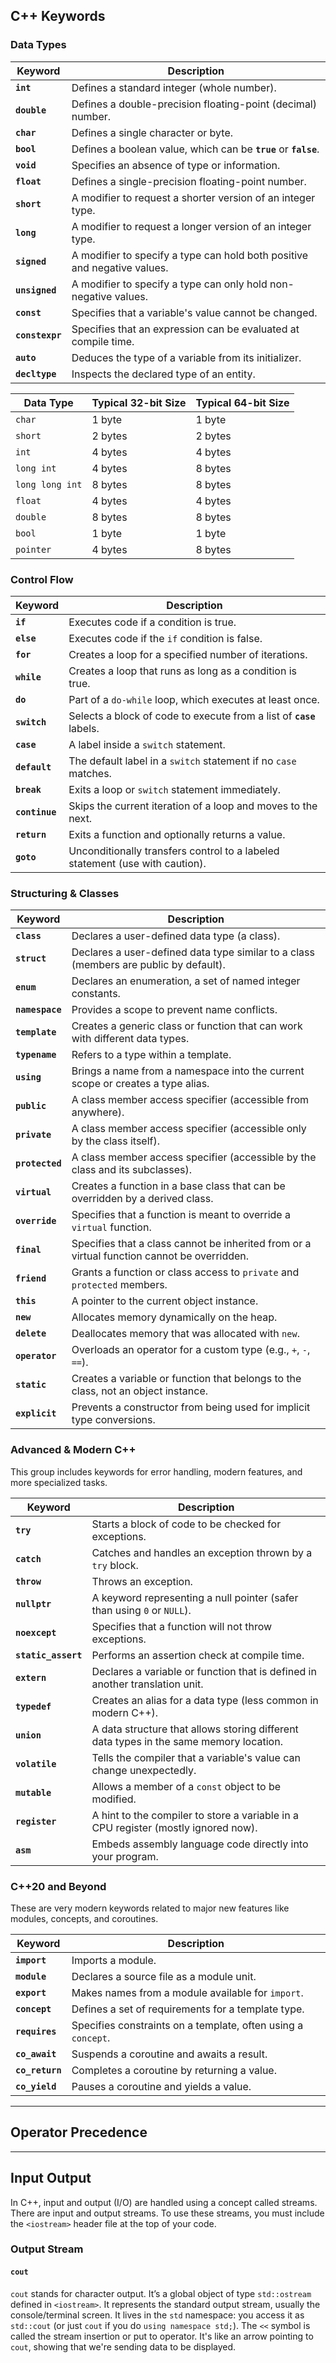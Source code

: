 
## C++ Keywords

### Data Types 

| Keyword         | Description                                                              |
| --------------- | ------------------------------------------------------------------------ |
| **`int`**       | Defines a standard integer (whole number).                               |
| **`double`**    | Defines a double-precision floating-point (decimal) number.              |
| **`char`**      | Defines a single character or byte.                                      |
| **`bool`**      | Defines a boolean value, which can be **`true`** or **`false`**.         |
| **`void`**      | Specifies an absence of type or information.                             |
| **`float`**     | Defines a single-precision floating-point number.                        |
| **`short`**     | A modifier to request a shorter version of an integer type.              |
| **`long`**      | A modifier to request a longer version of an integer type.               |
| **`signed`**    | A modifier to specify a type can hold both positive and negative values. |
| **`unsigned`**  | A modifier to specify a type can only hold non-negative values.          |
| **`const`**     | Specifies that a variable's value cannot be changed.                     |
| **`constexpr`** | Specifies that an expression can be evaluated at compile time.           |
| **`auto`**      | Deduces the type of a variable from its initializer.                     |
| **`decltype`**  | Inspects the declared type of an entity.                                 |

| Data Type       | Typical 32-bit Size | Typical 64-bit Size |
| --------------- | ------------------- | ------------------- |
| `char`          | 1 byte              | 1 byte              |
| `short`         | 2 bytes             | 2 bytes             |
| `int`           | 4 bytes             | 4 bytes             |
| `long int`      | 4 bytes             | 8 bytes             |
| `long long int` | 8 bytes             | 8 bytes             |
| `float`         | 4 bytes             | 4 bytes             |
| `double`        | 8 bytes             | 8 bytes             |
| `bool`          | 1 byte              | 1 byte              |
| `pointer`       | 4 bytes             | 8 bytes             |
### Control Flow

|Keyword|Description|
|---|---|
|**`if`**|Executes code if a condition is true.|
|**`else`**|Executes code if the `if` condition is false.|
|**`for`**|Creates a loop for a specified number of iterations.|
|**`while`**|Creates a loop that runs as long as a condition is true.|
|**`do`**|Part of a `do-while` loop, which executes at least once.|
|**`switch`**|Selects a block of code to execute from a list of **`case`** labels.|
|**`case`**|A label inside a `switch` statement.|
|**`default`**|The default label in a `switch` statement if no `case` matches.|
|**`break`**|Exits a loop or `switch` statement immediately.|
|**`continue`**|Skips the current iteration of a loop and moves to the next.|
|**`return`**|Exits a function and optionally returns a value.|
|**`goto`**|Unconditionally transfers control to a labeled statement (use with caution).|
### Structuring & Classes

| Keyword         | Description                                                                                 |
| --------------- | ------------------------------------------------------------------------------------------- |
| **`class`**     | Declares a user-defined data type (a class).                                                |
| **`struct`**    | Declares a user-defined data type similar to a class (members are public by default).       |
| **`enum`**      | Declares an enumeration, a set of named integer constants.                                  |
| **`namespace`** | Provides a scope to prevent name conflicts.                                                 |
| **`template`**  | Creates a generic class or function that can work with different data types.                |
| **`typename`**  | Refers to a type within a template.                                                         |
| **`using`**     | Brings a name from a namespace into the current scope or creates a type alias.              |
| **`public`**    | A class member access specifier (accessible from anywhere).                                 |
| **`private`**   | A class member access specifier (accessible only by the class itself).                      |
| **`protected`** | A class member access specifier (accessible by the class and its subclasses).               |
| **`virtual`**   | Creates a function in a base class that can be overridden by a derived class.               |
| **`override`**  | Specifies that a function is meant to override a `virtual` function.                        |
| **`final`**     | Specifies that a class cannot be inherited from or a virtual function cannot be overridden. |
| **`friend`**    | Grants a function or class access to `private` and `protected` members.                     |
| **`this`**      | A pointer to the current object instance.                                                   |
| **`new`**       | Allocates memory dynamically on the heap.                                                   |
| **`delete`**    | Deallocates memory that was allocated with `new`.                                           |
| **`operator`**  | Overloads an operator for a custom type (e.g., `+`, `-`, `==`).                             |
| **`static`**    | Creates a variable or function that belongs to the class, not an object instance.           |
| **`explicit`**  | Prevents a constructor from being used for implicit type conversions.                       |

### Advanced & Modern C++

This group includes keywords for error handling, modern features, and more specialized tasks.

|Keyword|Description|
|---|---|
|**`try`**|Starts a block of code to be checked for exceptions.|
|**`catch`**|Catches and handles an exception thrown by a `try` block.|
|**`throw`**|Throws an exception.|
|**`nullptr`**|A keyword representing a null pointer (safer than using `0` or `NULL`).|
|**`noexcept`**|Specifies that a function will not throw exceptions.|
|**`static_assert`**|Performs an assertion check at compile time.|
|**`extern`**|Declares a variable or function that is defined in another translation unit.|
|**`typedef`**|Creates an alias for a data type (less common in modern C++).|
|**`union`**|A data structure that allows storing different data types in the same memory location.|
|**`volatile`**|Tells the compiler that a variable's value can change unexpectedly.|
|**`mutable`**|Allows a member of a `const` object to be modified.|
|**`register`**|A hint to the compiler to store a variable in a CPU register (mostly ignored now).|
|**`asm`**|Embeds assembly language code directly into your program.|

### C++20 and Beyond

These are very modern keywords related to major new features like modules, concepts, and coroutines. 

|Keyword|Description|
|---|---|
|**`import`**|Imports a module.|
|**`module`**|Declares a source file as a module unit.|
|**`export`**|Makes names from a module available for `import`.|
|**`concept`**|Defines a set of requirements for a template type.|
|**`requires`**|Specifies constraints on a template, often using a `concept`.|
|**`co_await`**|Suspends a coroutine and awaits a result.|
|**`co_return`**|Completes a coroutine by returning a value.|
|**`co_yield`**|Pauses a coroutine and yields a value.|

---

## Operator Precedence



---
## Input Output

In C++, input and output (I/O) are handled using a concept called streams. There are input and output streams. To use these streams, you must include the `<iostream>` header file at the top of your code.

### Output Stream

#### `cout`

`cout` stands for character output. It’s a global object of type `std::ostream` defined in `<iostream>`. It represents the standard output stream, usually the console/terminal screen. It lives in the `std` namespace: you access it as `std::cout` (or just `cout` if you do `using namespace std;`). The `<<` symbol is called the stream insertion or put to operator. It's like an arrow pointing to `cout`, showing that we're sending data to be displayed.

